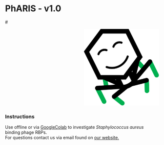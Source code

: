 # PhARIS - v1.0
#<p align="right"><img src="https://raw.githubusercontent.com/JKrusche1/PhARIS/main/data/phage_logo.png" height="250"/></p>
### Instructions
Use offline or via [GoogleColab](https://colab.research.google.com/github/JKrusche1/PhARIS/blob/main/PhARIS.ipynb) to investigate _Staphylococcus aureus_ binding phage RBPs.\
For questions contact us via email found on [our website.](https://uni-tuebingen.de/fakultaeten/mathematisch-naturwissenschaftliche-fakultaet/fachbereiche/interfakultaere-einrichtungen/imit/arbeitsgruppen/infektionsbiologie/ag-peschel/)
